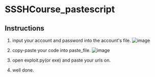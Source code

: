 # SSSHCourse_pastescript

## Instructions
1. input your account and password into the account's file.
![image](https://user-images.githubusercontent.com/84568187/156926689-9c55d97f-014e-4c72-af17-4c7118930df2.png)
2. copy-paste your code into paste_file.
![image](https://user-images.githubusercontent.com/84568187/156926696-e5fae3e4-1a61-470d-9f03-1db3e9534acf.png)
3. open exploit.py(or exe) and paste your urls on.

4. well done.
